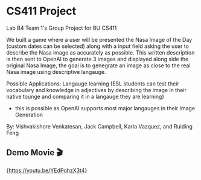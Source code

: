 # CS411 Project
Lab B4 Team 1's Group Project for BU CS411

We built a game where a user will be presented the Nasa Image of the Day (custom dates can be selected) along with a input field asking the user to describe the Nasa image as accurately as possible. This written description is then sent to OpenAI to generate 3 images and displayed along side the original Nasa Image, the goal is to genegrate an image as close to the real Nasa image using descriptive langauge. 

Possible Applications: Langauge learning (ESL students can test their vocabulary and knowledge in adjectives by describing the image in their native tounge and comparing it in a langauge they are learning) 
* this is possible as OpenAI supports most major langauges in their Image Generation

By: Vishvakishore Venkatesan, Jack Campbell, Karla Vazquez, and Ruiding Feng

## Demo Movie 🎬


{https://youtu.be/YEdPqhzX3t4}
